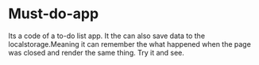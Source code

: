 # Must-do-app
Its a code of a to-do list app. It the can also save data to the localstorage.Meaning it can remember the what happened when the page was closed and render the same thing. Try it and see.
